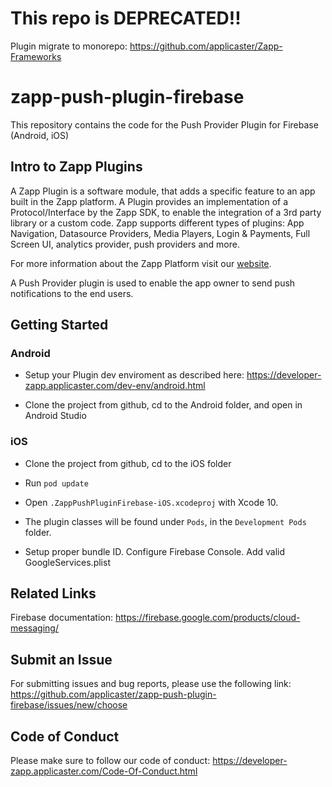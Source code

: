 # This repo is DEPRECATED!!

Plugin migrate to monorepo: https://github.com/applicaster/Zapp-Frameworks

# zapp-push-plugin-firebase

This repository contains the code for the Push Provider Plugin for Firebase (Android, iOS)

## Intro to Zapp Plugins

A Zapp Plugin is a software module, that adds a specific feature to an app built in the Zapp platform. A Plugin provides an implementation of a Protocol/Interface by the Zapp SDK, to enable the integration of a 3rd party library or a custom code.
Zapp supports different types of plugins: App Navigation, Datasource Providers, Media Players, Login & Payments, Full Screen UI, analytics provider, push providers and more.

For more information about the Zapp Platform visit our [website](http://www.applicaster.com).

A Push Provider plugin is used to enable the app owner to send push notifications to the end users.


## Getting Started


### Android

* Setup your Plugin dev enviroment as described here: https://developer-zapp.applicaster.com/dev-env/android.html

* Clone the project from github, cd to the Android folder, and open in Android Studio


### iOS

* Clone the project from github, cd to the iOS folder

* Run `pod update`

* Open `.ZappPushPluginFirebase-iOS.xcodeproj` with Xcode 10.

* The plugin classes will be found under `Pods`, in the `Development Pods` folder. 

* Setup proper bundle ID. Configure Firebase Console. Add valid GoogleServices.plist

## Related Links

Firebase documentation: https://firebase.google.com/products/cloud-messaging/


## Submit an Issue

For submitting issues and bug reports, please use the following link: 
https://github.com/applicaster/zapp-push-plugin-firebase/issues/new/choose


## Code of Conduct

Please make sure to follow our code of conduct:
https://developer-zapp.applicaster.com/Code-Of-Conduct.html
